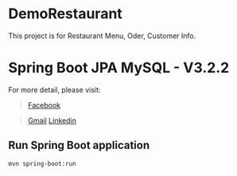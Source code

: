 # DemoRestaurant
This project is for Restaurant Menu, Oder, Customer Info.

# Spring Boot JPA MySQL - V3.2.2

For more detail, please visit:
> [Facebook](https://www.facebook.com/nasrinakter/)

> [Gmail](nasrinakter2005@gmail.com)
> [Linkedin](https://www.linkedin.com)

## Run Spring Boot application
```
mvn spring-boot:run
```
